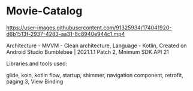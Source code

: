 # Movie-Catalog



https://user-images.githubusercontent.com/91325934/174041920-d6b1513f-2937-4283-aa31-8c8940e944c1.mp4



Architecture - MVVM - Clean architecture,
Language - Kotlin,
Created on Android Studio Bumblebee | 2021.1.1 Patch 2,
Mnimum SDK API 21

Libraries and tools used:

glide,
koin,
kotlin flow,
startup,
shimmer,
navigation component,
retrofit,
paging 3,
View Binding

